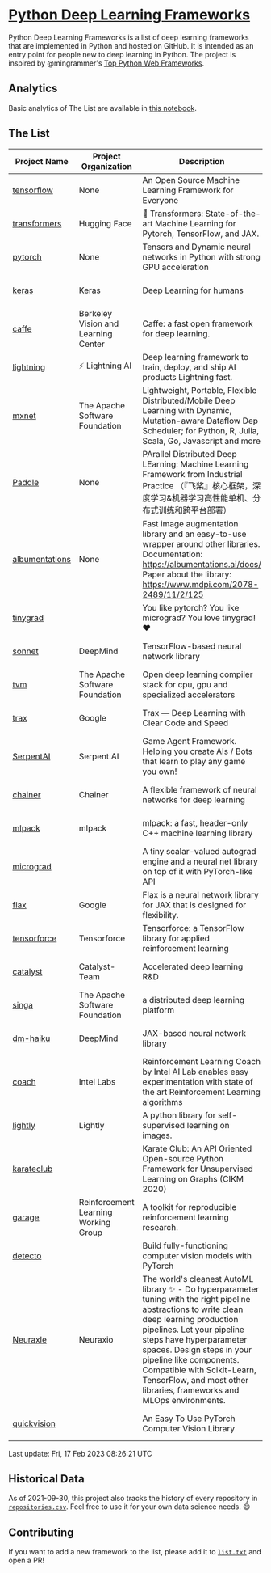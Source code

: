 # [Python Deep Learning Frameworks](https://www.github.com/shimst3r/python-deep-learning-frameworks)

Python Deep Learning Frameworks is a list of deep learning frameworks that are implemented in Python and hosted on GitHub. It is intended as an entry point for people new to deep learning in Python. The project is inspired by @mingrammer's [Top Python Web Frameworks](https://github.com/mingrammer/python-web-framework-stars).

## Analytics

Basic analytics of The List are available in [this notebook](./notebooks/development_over_time.ipynb).

## The List

| Project Name | Project Organization | Description | Stars | Forks | Open Issues | Last Commit |
| ------------ | -------------------- | ----------- | ----: | ----: | ----------: | ----------- |
| [tensorflow](https://tensorflow.org) | None | An Open Source Machine Learning Framework for Everyone | 171281 | 87807 | 2295 | 0 day(s) ago |
| [transformers](https://huggingface.co/transformers) | Hugging Face | 🤗 Transformers: State-of-the-art Machine Learning for Pytorch, TensorFlow, and JAX. | 81148 | 18041 | 550 | 0 day(s) ago |
| [pytorch](https://pytorch.org) | None | Tensors and Dynamic neural networks in Python with strong GPU acceleration | 62781 | 17433 | 11021 | 0 day(s) ago |
| [keras](http://keras.io/) | Keras | Deep Learning for humans | 57317 | 19293 | 384 | 0 day(s) ago |
| [caffe](http://caffe.berkeleyvision.org/) | Berkeley Vision and Learning Center | Caffe: a fast open framework for deep learning. | 33125 | 18976 | 1181 | 0 day(s) ago |
| [lightning](https://lightning.ai) | ⚡️ Lightning AI  | Deep learning framework to train, deploy, and ship AI products Lightning fast. | 21573 | 2751 | 644 | 0 day(s) ago |
| [mxnet](https://mxnet.apache.org) | The Apache Software Foundation | Lightweight, Portable, Flexible Distributed/Mobile Deep Learning with Dynamic, Mutation-aware Dataflow Dep Scheduler; for Python, R, Julia, Scala, Go, Javascript and more | 20252 | 6871 | 1993 | 0 day(s) ago |
| [Paddle](http://www.paddlepaddle.org/) | None | PArallel Distributed Deep LEarning: Machine Learning Framework from Industrial Practice （『飞桨』核心框架，深度学习&机器学习高性能单机、分布式训练和跨平台部署） | 19585 | 4894 | 1828 | 0 day(s) ago |
| [albumentations](https://albumentations.ai) | None | Fast image augmentation library and an easy-to-use wrapper around other libraries. Documentation:  https://albumentations.ai/docs/ Paper about the library: https://www.mdpi.com/2078-2489/11/2/125 | 11565 | 1474 | 345 | 0 day(s) ago |
| [tinygrad](https://github.com/geohot/tinygrad) |  | You like pytorch? You like micrograd? You love tinygrad! ❤️  | 10262 | 929 | 23 | 0 day(s) ago |
| [sonnet](https://sonnet.dev/) | DeepMind | TensorFlow-based neural network library | 9508 | 1348 | 35 | 1 day(s) ago |
| [tvm](https://tvm.apache.org/) | The Apache Software Foundation | Open deep learning compiler stack for cpu, gpu and specialized accelerators | 9054 | 2895 | 574 | 1 day(s) ago |
| [trax](https://github.com/google/trax) | Google | Trax — Deep Learning with Clear Code and Speed | 7358 | 764 | 104 | 1 day(s) ago |
| [SerpentAI](http://serpent.ai) | Serpent.AI | Game Agent Framework. Helping you create AIs / Bots that learn to play any game you own! | 6428 | 762 | 2 | 0 day(s) ago |
| [chainer](https://chainer.org) | Chainer | A flexible framework of neural networks for deep learning | 5770 | 1391 | 12 | 1 day(s) ago |
| [mlpack](https://www.mlpack.org/) | mlpack | mlpack: a fast, header-only C++ machine learning library | 4256 | 1474 | 44 | 0 day(s) ago |
| [micrograd](https://github.com/karpathy/micrograd) |  | A tiny scalar-valued autograd engine and a neural net library on top of it with PyTorch-like API | 4072 | 419 | 17 | 0 day(s) ago |
| [flax](https://flax.readthedocs.io) | Google | Flax is a neural network library for JAX that is designed for flexibility. | 4020 | 474 | 132 | 0 day(s) ago |
| [tensorforce](https://github.com/tensorforce/tensorforce) | Tensorforce | Tensorforce: a TensorFlow library for applied reinforcement learning | 3215 | 536 | 32 | 0 day(s) ago |
| [catalyst](https://catalyst-team.com) | Catalyst-Team | Accelerated deep learning R&D | 3077 | 384 | 5 | 2 day(s) ago |
| [singa](https://github.com/apache/singa) | The Apache Software Foundation | a distributed deep learning platform | 2722 | 879 | 43 | 0 day(s) ago |
| [dm-haiku](https://dm-haiku.readthedocs.io) | DeepMind | JAX-based neural network library | 2366 | 199 | 90 | 0 day(s) ago |
| [coach](https://intellabs.github.io/coach/) | Intel Labs | Reinforcement Learning Coach by Intel AI Lab enables easy experimentation with state of the art Reinforcement Learning algorithms | 2233 | 449 | 90 | 1 day(s) ago |
| [lightly](https://docs.lightly.ai/self-supervised-learning/) | Lightly | A python library for self-supervised learning on images. | 2131 | 178 | 38 | 0 day(s) ago |
| [karateclub](https://karateclub.readthedocs.io) |  | Karate Club: An API Oriented Open-source Python Framework for Unsupervised Learning on Graphs (CIKM 2020) | 1823 | 229 | 2 | 2 day(s) ago |
| [garage](https://github.com/rlworkgroup/garage) | Reinforcement Learning Working Group | A toolkit for reproducible reinforcement learning research. | 1619 | 280 | 230 | 1 day(s) ago |
| [detecto](https://detecto.readthedocs.io/) |  | Build fully-functioning computer vision models with PyTorch | 582 | 103 | 43 | 13 day(s) ago |
| [Neuraxle](https://www.neuraxle.org/) | Neuraxio | The world's cleanest AutoML library ✨ - Do hyperparameter tuning with the right pipeline abstractions to write clean deep learning production pipelines. Let your pipeline steps have hyperparameter spaces. Design steps in your pipeline like components. Compatible with Scikit-Learn, TensorFlow, and most other libraries, frameworks and MLOps environments. | 558 | 57 | 49 | 7 day(s) ago |
| [quickvision](https://github.com/oke-aditya/quickvision) |  | An Easy To Use PyTorch Computer Vision Library | 48 | 5 | 19 | 24 day(s) ago |

Last update: Fri, 17 Feb 2023 08:26:21 UTC

## Historical Data

As of 2021-09-30, this project also tracks the history of every repository in [`repositories.csv`](./repositories.csv). Feel free to use it for your own data science needs. :smile:

## Contributing

If you want to add a new framework to the list, please add it to [`list.txt`](./python-deep-learning-frameworks/list.txt) and open a PR!